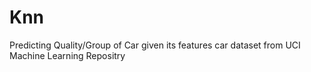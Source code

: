 # Knn
Predicting Quality/Group of Car given its features
car dataset from UCI Machine Learning Repositry

